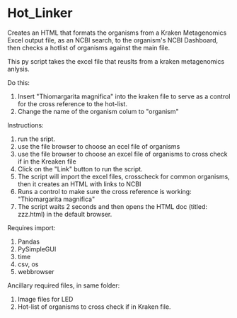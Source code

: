 # Hot_Linker

Creates an HTML that formats the organisms from a Kraken Metagenomics Excel output file, as an NCBI search, to the organism's NCBI Dashboard, 
then checks a hotlist of organisms against the main file.

This py script takes the excel file that reuslts from a kraken metagenomics anlysis.  

Do this: 

1) Insert "Thiomargarita magnifica" into the kraken file to serve as a control for the cross reference to the hot-list.
2) Change the name of the organism colum to "organism"

Instructions:

1) run the sript.
2) use the file browser to choose an ecel file of organisms
3) use the file browser to choose an excel file of organisms to cross check if in the Kreaken file
4) Click on the "Link" button to run the script.
5) The script will import the excel files, crosscheck for common organisms, 
   then it creates an HTML with links to NCBI
6) Runs a control to make sure the cross reference is working: "Thiomargarita magnifica"
7) The script waits 2 seconds and then opens the HTML doc (titled: zzz.html) in the default browser.

Requires import:

1) Pandas
2) PySimpleGUI
3) time
4) csv, os
5) webbrowser

Ancillary required files, in same folder:

1) Image files for LED
2) Hot-list of organisms to cross check if in Kraken file.
